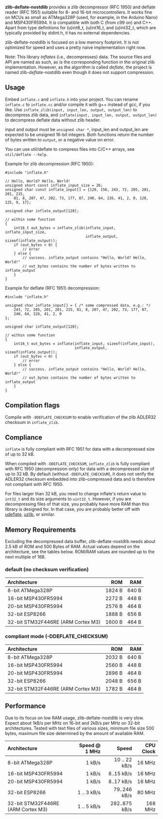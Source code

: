 **zlib-deflate-nostdlib** provides a zlib decompressor (RFC 1950) and deflate
reader (RFC 1951) suitable for 8- and 16-bit microcontrollers. It works
fine on MCUs as small as ATMega328P (used, for example, in the Arduino Nano)
and MSP430FR5994. It is compatible with both C (from c99 on) and C++.  Apart
from type definitions for (u)int8\_t, (u)int16\_t, and (u)int32\_t, which are
typically provided by stdint.h, it has no external dependencies.

zlib-deflate-nostdlib is focused on a low memory footprint. It is not optimized
for speed and uses a pretty naive implementation right now.

Note: This library *inflates* (i.e., decompresses) data. The source files and
API are named as such, as is the corresponding function in the original zlib
implementation. However, as the algorithm is called *deflate*, the project is
named zlib-*deflate*-nostdlib even though it does not support compression.

## Usage

Embed `inflate.c` and `inflate.h` into your project. You can rename `inflate.c`
to `inflate.cc` and/or compile it with g++ instead of gcc, if you like. Use
`inflate_zlib(input, input_len, output, output_len)` to decompress zlib data,
and `inflate(input, input_len, output, output_len)` to decompress deflate data
without zlib header.

input and output must be `unsigned char *`, input\_len and output\_len are
expected to be unsigned 16-bit integers. Both functions return the number of
bytes written to `output`, or a negative value on error.

You can use util/deflate to compress files into C/C++ arrays, see `util/deflate
--help`.

Example for zlib decompression (RFC 1950):

```
#include "inflate.h"

// Hello, World? Hello, World!
unsigned short const inflate_input_size = 26;
unsigned char const inflate_input[] = {120, 156, 243, 72, 205, 201, 201, 215,
    81, 8, 207, 47, 202, 73, 177, 87, 240, 64, 226, 41, 2, 0, 128, 125, 9, 17};

unsigned char inflate_output[128];

// within some function
{
    int16_t out_bytes = inflate_zlib(inflate_input, inflate_input_size,
                                     inflate_output, sizeof(inflate_output));
    if (out_bytes < 0) {
        // error
    } else {
        // success. inflate_output contains "Hello, World? Hello, World!"
        // out_bytes contains the number of bytes written to inflate_output
    }
}

```

Example for deflate (RFC 1951) decompression:

```
#include "inflate.h"

unsigned char inflate_input[] = { /* some compressed data, e.g.: */
    243, 72, 205, 201, 201, 215, 81, 8, 207, 47, 202, 73, 177, 87,
    240, 64, 226, 41, 2, 0
};

unsigned char inflate_output[128];

// within some function
{
    int16_t out_bytes = inflate(inflate_input, sizeof(inflate_input),
                                inflate_output, sizeof(inflate_output));
    if (out_bytes < 0) {
        // error
    } else {
        // success. inflate_output contains "Hello, World? Hello, World!"
        // out_bytes contains the number of bytes written to inflate_output
    }
}

```

## Compilation flags

Compile with `-DDEFLATE_CHECKSUM` to enable verification of the zlib ADLER32
checksum in `inflate_zlib`.

## Compliance

`inflate` is fully compliant with RFC 1951 for data with a decompressed size
of up to 32 kB.

When compiled with `-DDEFLATE_CHECKSUM`, `inflate_zlib` is fully compliant with
RFC 1950 (decompression only) for data with a decompressed size of up to 32 kB.
By default (without `-DDEFLATE_CHECKSUM`), it does not verify the ADLER32
checksum embedded into zlib-compressed data and is therefore not compliant with
RFC 1950.

For files larger than 32 kB, you need to change inflate's return value to
`int32_t` and its size arguments to `uint32_t`. However, if you are
decompressing files of that size, you probably have more RAM than this library
is designed for. In that case, you are probably better off with
[udeflate](https://github.com/jlublin/udeflate),
[uzlib](https://github.com/pfalcon/uzlib), or similar.

## Memory Requirements

Excluding the decompressed data buffer, zlib-deflate-nostdlib needs about
2.5 kB of ROM and 500 Bytes of RAM. Actual values depend on the architecture,
see the tables below. ROM/RAM values are rounded up to the next multiple of
16B.

### default (no checksum verification)

| Architecture | ROM | RAM |
| :--- | ---: | ---: |
| 8-bit ATMega328P | 1824 B | 640 B |
| 16-bit MSP430FR5994 | 2272 B | 448 B |
| 20-bit MSP430FR5994 | 2576 B | 464 B |
| 32-bit ESP8266 | 1888 B | 656 B |
| 32-bit STM32F446RE (ARM Cortex M3) | 1600 B | 464 B |

### compliant mode (-DDEFLATE\_CHECKSUM)

| Architecture | ROM | RAM |
| :--- | ---: | ---: |
| 8-bit ATMega328P | 2032 B | 640 B |
| 16-bit MSP430FR5994 | 2560 B | 448 B |
| 20-bit MSP430FR5994 | 2896 B | 464 B |
| 32-bit ESP8266 | 2048 B | 656 B |
| 32-bit STM32F446RE (ARM Cortex M3) | 1782 B | 464 B |

## Performance

Due to its focus on low RAM usage, zlib-deflate-nostdlib is very slow. Expect
about 1kB/s per MHz on 16-bit and 2kB/s per MHz on 32-bit architectures. Tested
with text files of various sizes, minimum file size 500 bytes, maximum file
size determined by the amount of available RAM.

| Architecture | Speed @ 1 MHz | Speed | CPU Clock |
| :--- | ---: | ---: | ---: |
| 8-bit ATMega328P | 1 kB/s | 10 .. 22 kB/s | 16 MHz |
| 16-bit MSP430FR5994 | 1 kB/s | 8..15 kB/s | 16 MHz |
| 20-bit MSP430FR5994 | 1 kB/s | 8..17 kB/s | 16 MHz |
| 32-bit ESP8266 | 1 .. 3 kB/s | 79..246 kB/s | 80 MHz |
| 32-bit STM32F446RE (ARM Cortex M3) | 1 .. 5 kB/s | 282..875 kB/s | 168 MHz |
